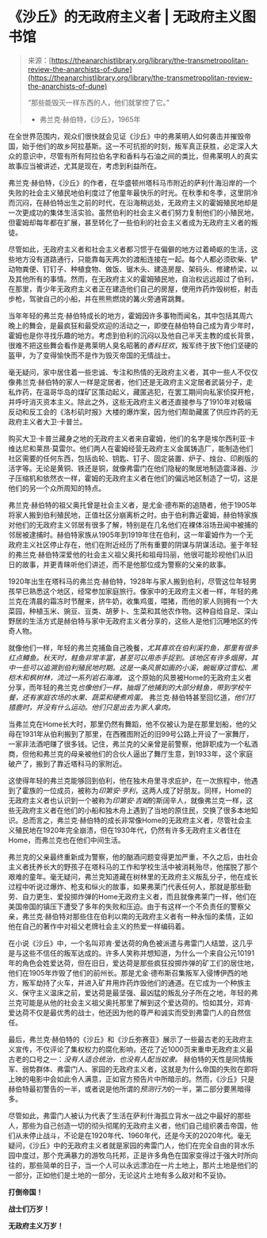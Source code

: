 <!--yml

category: 未分类

date: 2024-05-27 14:49:33

-->

# 《沙丘》的无政府主义者 | 无政府主义图书馆

> 来源：[https://theanarchistlibrary.org/library/the-transmetropolitan-review-the-anarchists-of-dune](https://theanarchistlibrary.org/library/the-transmetropolitan-review-the-anarchists-of-dune)
> 
> “那些能毁灭一样东西的人，他们就掌控了它。”
> 
> - 弗兰克·赫伯特，《沙丘》，1965年

在全世界范围内，观众们很快就会见证《沙丘》中的弗莱明人如何袭击并摧毁帝国，始于他们的故乡阿拉基斯。这一不可抗拒的时刻，叛军真正获胜，必定深入大众的意识中，尽管有所有阿拉伯名字和香料与石油之间的类比，但弗莱明人的真实故事应当被讲述，尤其是现在，考虑到利益所在。

弗兰克·赫伯特，《沙丘》的作者，在华盛顿州塔科马市附近的萨利什海沿岸的一个失败的社会主义殖民地伯利度过了他童年最快乐的时光。在秋季和冬季，这里阴冷而沉闷，在赫伯特出生之前的时代，在沿海稍远处，无政府主义的霍姆殖民地却是一次更成功的集体生活实验。虽然伯利的社会主义者们努力复制他们的小殖民地，但霍姆却每年都在扩展，甚至转化了一些伯利的社会主义者成为无政府主义者的叛徒。

尽管如此，无政府主义者和社会主义者都习惯于在偏僻的地方过着崎岖的生活，这些地方没有道路通行，只能靠每天两次的渡船连接在一起。每个人都必须砍柴、铲动物粪便、钉钉子、种植食物、做饭、锯木头、建造房屋、架码头、修建桥梁，以及其他所有的事情。然而，在无政府主义的霍姆殖民地，自治权远远超过了伯利，在那里，青少年无政府主义者正在建造他们自己的房屋，使用炸药炸毁树桩，射击步枪，驾驶自己的小船，并在熊熊燃烧的篝火旁通宵跳舞。

当年年轻的弗兰克·赫伯特成长的地方，霍姆因许多事物而闻名，其中包括其周六晚上的舞会，是最疯狂和最受欢迎的活动之一，即使在赫伯特自己成为青少年时，霍姆也是你寻找乐趣的地方。考虑到伯利的沉闷以及他自己半天主教的成长背景，很难不把这些舞会看作是弗莱明人臭名昭著的*香料狂欢*，叛军终于放下他们坚硬的盔甲，为了变得愉快而不是作为毁灭帝国的无情战士。

毫无疑问，家中居住着一些忠诚、专注和热情的无政府主义者，其中一些人不仅仅像弗兰克·赫伯特的家人一样是定居者，他们还是无政府主义定居者武装分子，走私炸药，在温哥华岛的煤矿区策动起义，藏匿逃犯，在罢工期间向私家侦探开枪，并呼吁消灭资本主义。除此之外，这些无政府主义者还直接参与了1910年对极端反动和反工会的《洛杉矶时报》大楼的爆炸案，因为他们帮助藏匿了供应炸药的无政府主义者大卫·卡普兰。

购买大卫·卡普兰藏身之地的无政府主义者来自霍姆，他们的名字是埃尔西利亚·卡维达尼和莱昂·莫雷尔。他们两人在霍姆经营无政府主义金属铸造厂，能制造他们社区需要的任何东西，包括齿轮、钥匙、钉子、固定装置、炉子、烛台、印刷版的活字等。无论是黄铜、铁还是铜，就像弗雷门在他们隐秘的聚居地制造震泽器、沙子压缩机和依然衣一样，霍姆的无政府主义者在他们的偏远地区制造了一切，这是他们的另一个众所周知的特点。

弗兰克·赫伯特的祖父奥托曾是社会主义者，是尤金·德布斯的追随者，他于1905年将家人搬到伯利殖民地，正值社区分崩离析之时。由于伯利靠近霍姆，赫伯特家族对他们的无政府主义邻居有很多了解，特别是在几名他们在裸体浴场丑闻中被捕的邻居被逮捕时。赫伯特家族从1905年到1919年住在伯利，这一年霍姆作为一个无政府主义社区停止存在，他们在附近经历了所有重要的阴谋与阴谋活动。鉴于年轻的弗兰克·赫伯特深爱他的社会主义祖父奥托和祖母玛丽，他很可能珍视他们从旧日的故事，并更青睐听他们讲述，而不是他那位成为警察的父亲的故事。

1920年出生在塔科马的弗兰克·赫伯特，1928年与家人搬到伯利，尽管这位年轻男孩早已熟悉这个地区，经常参加家庭旅行。像家中的无政府主义者一样，年轻的弗兰克在清晨的霜冻时节醒来，挤牛奶，收集鸡蛋，喂猪，而他的家人则拥有一个大菜园，种植玉米、豌豆、豆类、胡萝卜、生菜和其他农作物。这种自给自足、深山野居的生活方式是赫伯特与家中无政府主义者分享的，这些人是他们沉睡地区的传奇人物。

就像他们一样，年轻的弗兰克捕鱼自己晚餐，*尤其喜欢在伯利溪钓鱼，那里有很多红点鳟鱼。秋天时，鲑鱼非常丰富，甚至可以用赤手捉到。该地区有许多烟房，其中一些可以追溯到伯利殖民地时期。这是一条风景如画的小溪，蜿蜒穿过雪松、黑桤木和枫树林，流过一系列岩石海滩。* 这个原始的风景被Home的无政府主义者分享，而年轻的弗兰克*也像他们一样，抽烟了他捕到的大部分鲑鱼，带到学校午餐，还有家庭农场的水果、蔬菜和硬煮鸡蛋。* 弗兰克·赫伯特甚至回忆道，*他们打猎鹿时，并没有什么运动。他们只是出去为家人拿肉。*

当弗兰克在Home长大时，那里仍然有舞蹈，他不仅被认为是在那里划船，他的父母在1931年从伯利搬到了那里，在西雅图附近的旧99号公路上开设了一家舞厅，一家非法酒吧赚了很多钱。记住，弗兰克的父亲曾是前警察，他辞职成为一个私酒商，但他和弗兰克的母亲被他们的合伙人逼出了舞厅生意，到1933年，这个家庭破产了，搬到了靠近塔科马的家附近。

这使得年轻的弗兰克能够回到伯利，他在独木舟里寻求庇护，在一次旅程中，他遇到了霍族的一位成员，被称为*印第安·亨利*，这两人成了好朋友。同样，Home的无政府主义者也认识到一个被称为*印第安·吉姆*的斯阔辛人，就像弗兰克一样，这些无政府主义者在他们的小船和独木舟上遇到了当地的原住民，交换了很多本地知识。总而言之，弗兰克·赫伯特的成长非常像Home的无政府主义者，尽管社会主义殖民地在1920年完全崩溃，但在1930年代，仍然有许多无政府主义者住在Home，而弗兰克也在他们中间生活。

弗兰克的父亲最终重新成为警察，他的酗酒问题变得更加严重，不久之后，由社会主义者抚养长大的野孩子在塔科马的工作和学校生活中被消耗殆尽，他摆脱了那个艰难的童年。毫无疑问，弗兰克知道藏在树林里的无政府主义叛乱分子，他在成长过程中听说过爆炸、枪支和纵火的故事，如果弗莱门代表任何人，那就是那些勤劳、自力更生、爱投掷炸弹的Home无政府主义者，而且就像弗莱门一样，他们在美国帝国的镇压下遭受了多年的失败和压迫。由于有这样一个不负责任的警察父亲，弗兰克·赫伯特对那些住在伯利以南的无政府主义者有一种永恒的柔情，正如他在自己的著作中对祖父老牌社会主义的热爱一样编码着。

在小说《沙丘》中，一个名叫邓肯·爱达荷的角色被派遣与弗雷门人结盟，这几乎是与这些不信任的叛军达成的。许多人笑称并想知道，为什么一个来自公元10191年的角色会姓爱达荷，但在旧日，爱达荷是那些疯狂投掷炸弹的矿工们的居住地，他们在1905年炸毁了他们的前州长。那是尤金·德布斯召集叛军入侵博伊西的地方，叛军劫持了火车，并进入矿井用炸药炸毁他们的通道。在它成为一个种族主义、保守主义温床之前，爱达荷是最坚强、最凶猛的叛乱分子所在之地，年轻的弗兰克可能是从他的社会主义祖父奥托那里了解到这个爱达荷的。恰如其分，邓肯·爱达荷不仅是最优秀的战士，他还因为他的尊严和诚实而受到弗雷门人的自然信任。

最后，弗兰克·赫伯特的《沙丘》和《沙丘弥赛亚》展示了一些最古老的无政府主义宣传，不仅评论了集权权力的腐化影响，还花了近1000页来重申无政府主义最古老的口号之一：*没有人适合统治，也没有人配当奴隶。* 赫伯特的天性是同情叛军、弱势群体、弗雷门人、家园的无政府主义者，这就是为什么帝国的失败在即将上映的电影中会如此令人满意，正如官方预告片中所暗示的。然而，《沙丘》只是赫伯特最初警告的一半，或者说是他所谓的*预测行为*的一半，第二部分要黑暗得多。

尽管如此，弗雷门人被认为代表了生活在萨利什海孤立背水一战之中最好的那些人，那些为自己创造一切的彻头彻尾的无政府主义者，他们自己组织袭击帝国，他们从未停止战斗，不论是在1920年代、1960年代，还是今天的2020年代。毫无疑问，《沙丘》中的无政府主义者就是家园的弗雷门人，他们在完全自由的背水乐园中度过，那个充满暴力的游牧乌托邦，正是许多角色在国家变得过于强大时所向往的，那些简单的日子，当一个人可以永远漂泊在一片土地上，那片土地是他们的一部分，正如他们是土地的一部分，无论这片土地有多么敌对和不妥协。

**打倒帝国！**

**战士们万岁！**

**无政府主义万岁！**

